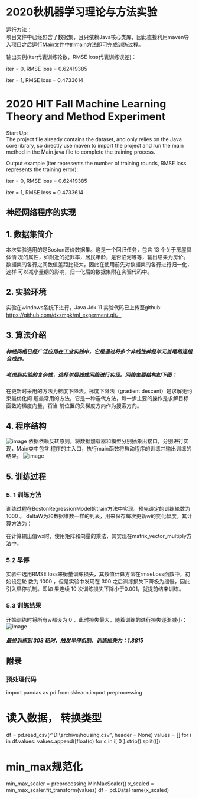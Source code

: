 # 2020秋机器学习理论与方法实验
运行方法：\
项目文件中已经包含了数据集，且只依赖Java核心类库，因此直接利用maven导入项目之后运行Main文件中的main方法即可完成训练过程。

输出实例(iter代表训练轮数，RMSE loss代表训练误差)：

iter = 0, RMSE loss = 0.62419385

iter = 1, RMSE loss = 0.4733614


# 2020 HIT Fall Machine Learning Theory and Method Experiment
Start Up:\
The project file already contains the dataset, and only relies on the Java core library, so directly use maven to import the project and run the main method in the Main.java file to complete the training process.

Output example (iter represents the number of training rounds, RMSE loss represents the training error):

iter = 0, RMSE loss = 0.62419385

iter = 1, RMSE loss = 0.4733614


## 神经网络程序的实现

## 1. 数据集简介


本次实验选用的是Boston房价数据集。这是一个回归任务，包含 13 个关于房屋具体情
况的属性，如附近的犯罪率，居民年龄，是否临河等等，输出结果为房价。
数据集的各行之间数值差距比较大，因此在使用前先对数据集的各行进行归一化，这样
可以减小量纲的影响，归一化后的数据集附在实验代码中。

## 2. 实验环境

实验在windows系统下进行，Java Jdk 11
实验代码已上传至github: https://github.com/dxzmpk/ml_experment.git。

## 3. 算法介绍

##### 神经网络已经广泛应用在工业实践中，它是通过将多个非线性神经单元首尾相连组合成的。

##### 考虑到实验的复杂性，选择单层线性网络进行实现。网络主要结构如下图：

在更新时采用的方法为梯度下降法。梯度下降法（gradient descent）是求解无约束最优化问
题最常用的方法，它是一种迭代方法，每一步主要的操作是求解目标函数的梯度向量，将当
前位置的负梯度方向作为搜索方向。


## 4. 程序结构
![image](https://user-images.githubusercontent.com/34058412/123198767-3ca2d800-d4e0-11eb-8cf8-288842bfbabe.png)
依据依赖反转原则，将数据加载器和模型分别抽象出接口，分别进行实现，Main类中包含
程序的主入口，执行main函数将启动程序的训练并输出训练的结果。
![image](https://user-images.githubusercontent.com/34058412/123198874-6e1ba380-d4e0-11eb-9da0-f11ec94d8a05.png)


## 5. 训练过程

### 5. 1 训练方法

训练过程在BostonRegressionModel的train方法中实现。预先设定的训练轮数为 1000 。
deltaW为和数据维数一样的列表，用来保存每次更新w的变化幅度。其计算方法为：

在计算输出值wx时，使用矩阵和向量的乘法，其实现在matrix_vector_multiply方法中。

### 5.2 早停

实验中选用RMSE loss来衡量训练损失，其数值计算方法在rmseLoss函数中，初始设定轮
数为 1000 ，但是实验中发现在 300 之后训练损失下降极为缓慢，因此引入早停机制。即如
果连续 10 次训练损失下降小于0.001，就提前结束训练。

### 5.3 训练结果

开始训练时将所有w都设为 0 ，此时损失最大，随着训练的进行损失逐渐减小：
![image](https://user-images.githubusercontent.com/34058412/123198898-78d63880-d4e0-11eb-837f-8098915efb24.png)

##### 最终训练到 308 轮时，触发早停机制，训练损失为：1.8815


## 附录

### 预处理代码

import pandas as pd
from sklearn import preprocessing

# 读入数据， 转换类型
df = pd.read_csv(r"D:\archive\housing.csv", header = None)
values = []
for i in df.values:
values.append([float(c) for c in i[ 0 ].strip().split()])
# min_max规范化
min_max_scaler = preprocessing.MinMaxScaler()
x_scaled = min_max_scaler.fit_transform(values)
df = pd.DataFrame(x_scaled)
